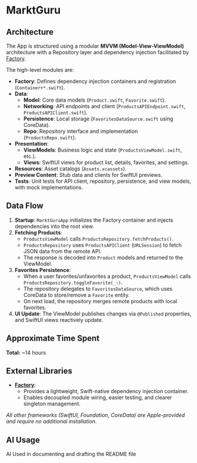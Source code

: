 # MarktGuru

## Architecture

The App is structured using a modular **MVVM (Model-View-ViewModel)** architecture with a Repository layer and dependency injection facilitated by [Factory](https://github.com/hmlongco/Factory). 

The high-level modules are:

- **Factory**: Defines dependency injection containers and registration (`Container+*.swift`).
- **Data**:
  - **Model**: Core data models (`Product.swift`, `Favorite.swift`).
  - **Networking**: API endpoints and client (`ProductsAPIEndpoint.swift`, `ProductsAPIClient.swift`).
  - **Persistence**: Local storage (`FavoritesDataSource.swift` using CoreData).
  - **Repo**: Repository interface and implementation (`ProductsRepo.swift`).
- **Presentation**:
  - **ViewModels**: Business logic and state (`ProductsViewModel.swift`, etc.).
  - **Views**: SwiftUI views for product list, details, favorites, and settings.
- **Resources**: Asset catalogs (`Assets.xcassets`).
- **Preview Content**: Stub data and clients for SwiftUI previews.
- **Tests**: Unit tests for API client, repository, persistence, and view models, with mock implementations.

## Data Flow

1. **Startup**: `MarktGuruApp` initializes the Factory container and injects dependencies into the root view.
2. **Fetching Products**:
   - `ProductsViewModel` calls `ProductsRepository.fetchProducts()`.
   - `ProductsRepository` uses `ProductsAPIClient` (`URLSession`) to fetch JSON data from the remote API.
   - The response is decoded into `Product` models and returned to the ViewModel.
3. **Favorites Persistence**:
   - When a user favorites/unfavorites a product, `ProductsViewModel` calls `ProductsRepository.toggleFavorite(_:)`.
   - The repository delegates to `FavoritesDataSource`, which uses CoreData to store/remove a `Favorite` entity.
   - On next load, the repository merges remote products with local favorites.
4. **UI Update**: The ViewModel publishes changes via `@Published` properties, and SwiftUI views reactively update.

## Approximate Time Spent
**Total:** ~14 hours

## External Libraries

- **[Factory](https://github.com/hmlongco/Factory)**:
  - Provides a lightweight, Swift-native dependency injection container.
  - Enables decoupled module wiring, easier testing, and clearer singleton management.

_All other frameworks (SwiftUI, Foundation, CoreData) are Apple-provided and require no additional installation._

## AI Usage

AI Used in documenting and drafting the README file  
